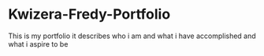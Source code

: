 # Kwizera-Fredy-Portfolio
This is my portfolio it describes who i am and what i have accomplished and what i aspire to be
